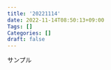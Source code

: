 ```yaml
---
title: '20221114'
date: 2022-11-14T08:50:13+09:00
Tags: []
Categories: []
draft: false
---
```


サンプル


